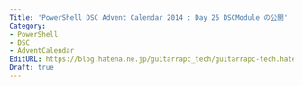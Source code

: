 ```yaml
---
Title: 'PowerShell DSC Advent Calendar 2014 : Day 25 DSCModule の公開'
Category:
- PowerShell
- DSC
- AdventCalendar
EditURL: https://blog.hatena.ne.jp/guitarrapc_tech/guitarrapc-tech.hatenablog.com/atom/entry/8454420450076387614
Draft: true
---
```


